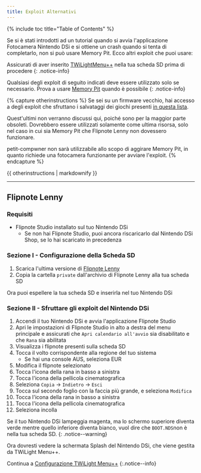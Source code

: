 ```yaml
---
title: Exploit Alternativi
---
```


{% include toc title="Table of Contents" %}

Se si è stati introdotti ad un tutorial quando si avvia l'applicazione Fotocamera Nintendo DSi e si ottiene un crash quando si tenta di completarlo, non si può usare Memory Pit. Ecco altri exploit che puoi usare:

Assicurati di aver inserito [TWiLightMenu++](launching-the-exploit#twilight-menu) nella tua scheda SD prima di procedere
{: .notice-info}

Qualsiasi degli exploit di seguito indicati deve essere utilizzato solo se necessario. Prova a usare [Memory Pit](launching-the-exploit) quando è possibile
{: .notice-info}

{% capture otherinstructions %}
Se sei su un firmware vecchio, hai accesso a degli exploit che sfruttano i salvataggi dei giochi presenti [in questa lista](https://dsibrew.org/wiki/DSi_exploits#DSiWare(True_DSi-Mode)_Exploits).

Quest'ultimi non verranno discussi qui, poiché sono per la maggior parte obsoleti. Dovrebbero essere utilizzati solamente come ultima risorsa, solo nel caso in cui sia Memory Pit che Flipnote Lenny non dovessero funzionare.

petit-compwner non sarà utilizzabile allo scopo di aggirare Memory Pit, in quanto richiede una fotocamera funzionante per avviare l'exploit.
{% endcapture %}

<div class="notice--primary">{{ otherinstructions | markdownify }}</div>

---

## Flipnote Lenny
### Requisiti
- Flipnote Studio installato sul tuo Nintendo DSi
   - Se non hai Flipnote Studio, puoi ancora riscaricarlo dal Nintendo DSi Shop, se lo hai scaricato in precedenza

### Sezione I - Configurazione della Scheda SD
1. Scarica l'ultima versione di [Flipnote Lenny](https://davejmurphy.com/%CD%A1-%CD%9C%CA%96-%CD%A1/)
1. Copia la cartella `private` dall'archivio di Flipnote Lenny alla tua scheda SD

Ora puoi espellere la tua scheda SD e inserirla nel tuo Nintendo DSi

### Sezione II - Sfruttare gli exploit del Nintendo DSi

1. Accendi il tuo Nintendo DSi e avvia l'applicazione Flipnote Studio
1. Apri le impostazioni di Flipnote Studio in alto a destra del menu principale e assicurati che `Apri calendario all'avvio` sia disabilitato e che `Rana` sia abilitata
1. Visualizza i flipnote presenti sulla scheda SD
1. Tocca il volto corrispondente alla regione del tuo sistema
   - Se hai una console AUS, seleziona EUR
1. Modifica il flipnote selezionato
1. Tocca l'icona della rana in basso a sinistra
1. Tocca l'icona della pellicola cinematografica
1. Seleziona `Copia` -> `Indietro` -> `Esci`
1. Tocca sul secondo foglio con la faccia più grande, e seleziona `Modifica`
1. Tocca l'icona della rana in basso a sinistra
1. Tocca l'icona della pellicola cinematografica
1. Seleziona incolla

Se il tuo Nintendo DSi lampeggia magenta, ma lo schermo superiore diventa verde mentre quello inferiore diventa bianco, vuol dire che `BOOT.NDS`non è nella tua scheda SD.
{: .notice--warning}

Ora dovresti vedere la schermata Splash del Nintendo DSi, che viene gestita da TWiLight Menu++.

Continua a [Configurazione TWiLight Menu++](/launching-the-exploit#section-iii---configuring-twilight-menu)
{:.notice--info}
